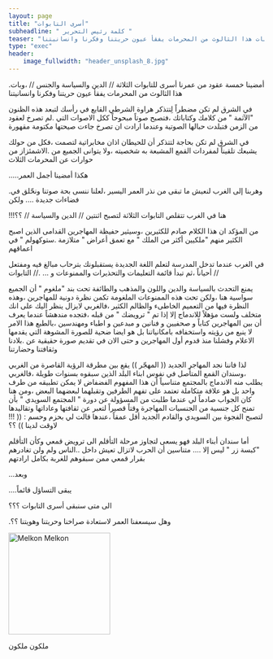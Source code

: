 ```yaml
---
layout: page
title: "أسرى التابوات"
subheadline: " كلمة رئيس التحرير "
teaser: "أمضينا خمسة عقود من عمرنا أسرى للتابوات الثلاثة // الدين والسياسة والجنس // ،وبات هذا الثالوث من المحرمات يفقأ عيون حريتنا وفكرنا وانسانيتنا"
type: "exec"
header:
    image_fullwidth: "header_unsplash_8.jpg"
---
```



.أمضينا خمسة عقود من عمرنا أسرى للتابوات الثلاثة // الدين والسياسة والجنس // ،وبات هذا الثالوث من المحرمات يفقأ عيون حريتنا وفكرنا وانسانيتنا

في الشرق لم تكن مضطراً لِتتذكر هراوة الشرطي القابع في رأسك لتبعد هذه الظنون "الآثمة " من كلامك وكتاباتك ،فتصبح صوتاً مبحوحاً ككل الاصوات التي .لم تصرخ لعقود من الزمن فتبلدت حبالها الصوتية وعندما ارادت ان تصرخ جاءت صيحتها مكتومة مقهورة

في الشرق لم تكن بحاجة لتتذكر أن للحيطان اذان مخابراتية لتصمت ،فكل من حولك  يشبعك تلقيناً لمفردات القمع المشبعة به شخصيته ،ولا يتوانى الجميع من .الاشمئزاز من حوارات عن المحرمات الثلاث

.....هكذا أمضينا أجمل العمر


.وهربنا إلى الغرب لنعيش ما تبقى من نذر العمر اليسير ،لعلنا ننسى بحة صوتنا ونحّلق في فضاءات جديدة .... ولكن

!!!هنا في الغرب تتقلص التابوات الثلاثة لتصبح اثنتين // الدين والسياسة // ؟؟



من المؤكد ان هذا الكلام صادم للكثيرين ،وسيثير حفيظة المهاجرين القدامى الذين اصبح الكثير منهم "ملكيين أكثر من الملك " مع تعمق أعراض " متلازمة .ستوكهولم " في اعماقهم


في الغرب عندما تدخل المدرسة لتعلم اللغة الجديدة يستقبلونك بترحاب مبالغ فيه ومفتعل أحياناً ،ثم تبدأ قائمة التعليمات والتحذيرات والممنوعات و ... .// التابوات //

يمنع التحدث بالسياسة والدين واللون والمذهب والطائفة تحت بند "ملغوم " أن الجميع سواسية هنا ،ولكن تحت هذه الممنوعات الملغومة تكمن نظرة دونية للمهاجرين ،وهذه النظرة فيها من التعميم الخاطىء والظالم الكثير ،فالغربي لايزال ينظر اليك على انك متخلف ولست مؤهلاً للاندماج إلا إذا تم " ترويضك " من قبله ،فتجده مندهشاً عندما يعرف أن بين المهاجرين كتاباً و صحفيين و فنانين و مبدعين و اطباء ومهندسين ،بالطبع هذا الامر لا ينبع من رؤيته واستخفافه بامكانياتنا بل هو ايضا ضحية للصورة المشوهة التي يقدمها الاعلام وفشلنا منذ قدوم أول المهاجرين و حتى الان في تقديم صورة حقيقية عن .بلادنا وثقافتنا وحضارتنا

لذا فاننا نجد المهاجر الجديد (( المهجّر )) يقع بين مطرقة الرؤية القاصرة من الغربي ،وسندان القمع المتأصل في نفوس ابناء البلد الذين سبقوه بسنوات طويلة ،فالغربي يطلب منه الاندماج بالمجتمع متناسياً أن هذا المفهوم الفضفاض لا يمكن تطبيقه من طرف واحد بل هو علاقة متكاملة تعتمد على تفهم الطرفين وتقبلهما لبعضهما البعض ،ومن هنا كان الجواب صادماً لي عندما طلبت من المسؤولة عن دورة " المجتمع السويدي " بأن تمنح كل جنسية من الجنسيات المهاجرة وقتاً قصيراً لتعبر عن ثقافتها وعاداتها وتقاليدها لتصبح الفجوة بين السويدي والقادم الجديد أقل عمقاً ،عندها قالت لي بحزم وحسم : (( !!!لاوقت لدينا )) ؟؟

أما سندان أبناء البلد فهو يسعى لتجاوز مرحلة التأقلم الى ترويض قمعي وكأن التأقلم "كبسة زر " ليس إلا .... متناسين أن الحرب لاتزال تعيش داخل ..الناس ولم ولن تغادرهم بقرار قمعي ممن سبقوهم للغربة بكامل ارادتهم

...وبعد

....يبقى التساؤل قائماً

الى متى سنبقى أسرى التابوات ؟؟؟

.وهل سيسعفنا العمر لاستعادة صراخنا وحريتنا وهويتنا ؟؟


<img src="{{ site.url }}/images/melkon-melkon.jpg" alt="Melkon Melkon" style="width: 200px;"/>

ملكون ملكون
